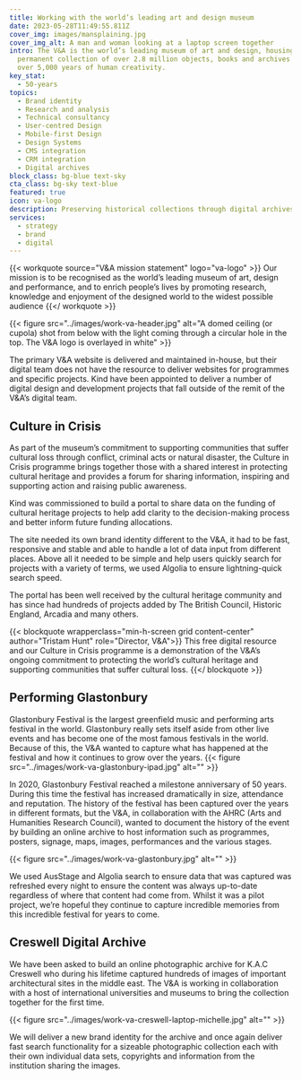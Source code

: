 ```yaml
---
title: Working with the world’s leading art and design museum
date: 2023-05-28T11:49:55.811Z
cover_img: images/mansplaining.jpg
cover_img_alt: A man and woman looking at a laptop screen together
intro: The V&A is the world’s leading museum of art and design, housing a
  permanent collection of over 2.8 million objects, books and archives that span
  over 5,000 years of human creativity.
key_stat:
  - 50-years
topics:
  - Brand identity
  - Research and analysis
  - Technical consultancy
  - User-centred Design
  - Mobile-first Design
  - Design Systems
  - CMS integration
  - CRM integration
  - Digital archives
block_class: bg-blue text-sky
cta_class: bg-sky text-blue
featured: true
icon: va-logo
description: Preserving historical collections through digital archives
services:
  - strategy
  - brand
  - digital
---
```


{{< workquote source="V&A mission statement" logo="va-logo" >}}
Our mission is to be recognised as the world’s leading museum of art, design and performance, and to enrich people’s lives by promoting research, knowledge and enjoyment of the designed world to the widest possible audience
{{</ workquote >}}

{{< figure src="../images/work-va-header.jpg" alt="A domed ceiling (or cupola) shot from below with the light coming through a circular hole in the top. The V&A logo is overlayed in white" >}}

The primary V&A website is delivered and maintained in-house, but their digital team does not have the resource to deliver websites for programmes and specific projects. Kind have been appointed to deliver a number of digital design and development projects that fall outside of the remit of the V&A’s digital team.

## Culture in Crisis

As part of the museum’s commitment to supporting communities that suffer cultural loss through conflict, criminal acts or natural disaster, the Culture in Crisis programme brings together those with a shared interest in protecting cultural heritage and provides a forum for sharing information, inspiring and supporting action and raising public awareness.

Kind was commissioned to build a portal to share data on the funding of cultural heritage projects to help add clarity to the decision-making process and better inform future funding allocations.

The site needed its own brand identity different to the V&A, it had to be fast, responsive and stable and able to handle a lot of data input from different places. Above all it needed to be simple and help users quickly search for projects with a variety of terms, we used Algolia to ensure lightning-quick search speed.

The portal has been well received by the cultural heritage community and has since had hundreds of projects added by The British Council, Historic England, Arcadia and many others.

{{< blockquote wrapperclass="min-h-screen grid content-center" author="Tristam Hunt" role="Director, V&A">}}
This free digital resource and our Culture in Crisis programme is a demonstration of the V&A’s ongoing commitment to protecting the world’s cultural heritage and supporting communities that suffer cultural loss.
{{</ blockquote >}}

## Performing Glastonbury

Glastonbury Festival is the largest greenfield music and performing arts festival in the world. Glastonbury really sets itself aside from other live events and has become one of the most famous festivals in the world. Because of this, the V&A wanted to capture what has happened at the festival and how it continues to grow over the years.
{{< figure src="../images/work-va-glastonbury-ipad.jpg" alt="" >}}

In 2020, Glastonbury Festival reached a milestone anniversary of 50 years. During this time the festival has increased dramatically in size, attendance and reputation. The history of the festival has been captured over the years in different formats, but the V&A, in collaboration with the AHRC (Arts and Humanities Research Council), wanted to document the history of the event by building an online archive to host information such as programmes, posters, signage, maps, images, performances and the various stages.

{{< figure src="../images/work-va-glastonbury.jpg" alt="" >}}

We used AusStage and Algolia search to ensure data that was captured was refreshed every night to ensure the content was always up-to-date regardless of where that content had come from. Whilst it was a pilot project, we’re hopeful they continue to capture incredible memories from this incredible festival for years to come.

## Creswell Digital Archive

We have been asked to build an online photographic archive for K.A.C Creswell who during his lifetime captured hundreds of images of important architectural sites in the middle east. The V&A is working in collaboration with a host of international universities and museums to bring the collection together for the first time. 

{{< figure src="../images/work-va-creswell-laptop-michelle.jpg" alt="" >}}

We will deliver a new brand identity for the archive and once again deliver fast search functionality for a sizeable photographic collection each with their own individual data sets, copyrights and information from the institution sharing the images.
